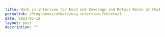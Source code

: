 ```yaml
---
title: Walk in interview for Food and Beverage and Retail Roles at MacPherson CC
permalink: /Programmes/others/wsg-interview-fnbretail
date: 2022-05-12
layout: post
description: ""
---
```

